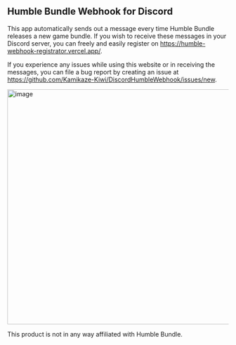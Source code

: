 ## Humble Bundle Webhook for Discord

This app automatically sends out a message every time Humble Bundle releases a new game bundle.
If you wish to receive these messages in your Discord server, you can freely and easily register on https://humble-webhook-registrator.vercel.app/.

If you experience any issues while using this website or in receiving the messages, you can file a bug report by creating an issue at https://github.com/Kamikaze-Kiwi/DiscordHumbleWebhook/issues/new.

<img width="524" height="535" alt="image" src="https://github.com/user-attachments/assets/8fba1f29-e617-41ae-b72e-7394ba0e6bb6" />

This product is not in any way affiliated with Humble Bundle.
